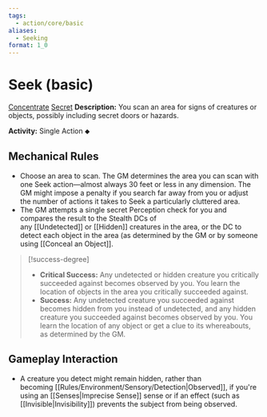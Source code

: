 ```yaml
---
tags:
  - action/core/basic
aliases:
  - Seeking
format: 1_0
---
```

# Seek (basic) [](#Actions "Single Action")

[Concentrate](Concentrate.md "General Trait") [Secret](Secret.md "General Trait")
**Description:** You scan an area for signs of creatures or objects, possibly including secret doors or hazards. 

**Activity:** Single Action ⬥

## Mechanical Rules

- Choose an area to scan. The GM determines the area you can scan with one Seek action—almost always 30 feet or less in any dimension. The GM might impose a penalty if you search far away from you or adjust the number of actions it takes to Seek a particularly cluttered area.
- The GM attempts a single secret Perception check for you and compares the result to the Stealth DCs of any [[Undetected]] or [[Hidden]] creatures in the area, or the DC to detect each object in the area (as determined by the GM or by someone using [[Conceal an Object]].

> [!success-degree]
>- **Critical Success:** Any undetected or hidden creature you critically succeeded against becomes observed by you. You learn the location of objects in the area you critically succeeded against.  
>- **Success:** Any undetected creature you succeeded against becomes hidden from you instead of undetected, and any hidden creature you succeeded against becomes observed by you. You learn the location of any object or get a clue to its whereabouts, as determined by the GM.

## Gameplay Interaction

- A creature you detect might remain hidden, rather than becoming [[Rules/Environment/Sensory/Detection|Observed]], if you're using an [[Senses|Imprecise Sense]] sense or if an effect (such as [[Invisible|Invisibility]]) prevents the subject from being observed.  
